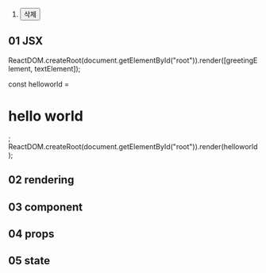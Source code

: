 1. <input type="submit" value="삭제"/>

01 JSX
---------------------------------------------------
<!-- JavaScript에서 react라이브러리 실행하기
첫 번째 : 생성하고자 하는 엘리먼트의 태그
두 번쨰 : 엘리먼트의 속성
세 번째 : 자식 노드 -->

<!-- React 16버전 이전의 리액트는 하나의 엘리먼트만 랜더링 하는 것이 가능하였으나
이후 버전에서는 배열을 랜더링 하는 것이 가능하도록 하였다. -->

<!-- render-배열형식 -->
ReactDOM.createRoot(document.getElementById("root")).render([greetingElement, textElement]); 

<!-- 엘리먼트
요소 노드, 어트리뷰트 노드, 텍스트 노드로 만들어지는 가상 dom의 개념 -->

<!-- 컴포넌트
엘리먼트를 반환하는 개념을 가진 화면의 구성 단위 -->

<!-- 함수형 컴포넌트에서만 훅을 사용할 수 있다 -->

<!--
-- JSX란?
createElement를 이용해 엘리먼트를 정의하면복잡하기도하고 가독성도 좋지 않다.
그래서 리액트팀은 ReactElement를 정의하는 간편한 방법으로 jsx 문법을 제공한다.
자바스크립트를 확장한 문법으로, ReactElement를 xml 문법 형식으로 정의할 수 있는 방법이다.

단, JSX는 공식적인 자바스크립트 문법은 아니며 바벨이라는 트랜스 파일링 툴이 필요하다.
바벨은 ES6+, E5 next 문법을 ES5문법으로 변환해 주는 도구이다.
-- bable: 여러가지 랭귀지들을 하나로 컴파일할 수 있게 해주는 역할

- 바벨 적용 방법(CDN)
1. 바벨 CDN 구문을 추가한다.
2. script 태그에 type 속성에 text/babel 속성을 추가한다. 

- JSX 사용 규칙
1. 최상위 엘리먼트가 두 개 이상이면 에러가 발생된다.
2. <div> 태그로 감사서 하나의 돔 트리를 생성할 수 있도록 한다.
3. <React.Fragment>로 감싸서 형식상의 돔 트리상 상위 엘리먼트를 만들어준다.
    의미없는 태그가 너무 길어진다는 단점
4. React 라이브러리로부터 Fragment 객체만 구조분해 할당을 해주면 React.을 생략할 수 있다.

-->
const helloworld = <h1>hello world</h1>;
ReactDOM.createRoot(document.getElementById("root")).render(helloworld);


02 rendering
---------------------------------------------------





03 component
---------------------------------------------------





04 props
---------------------------------------------------





05 state
---------------------------------------------------